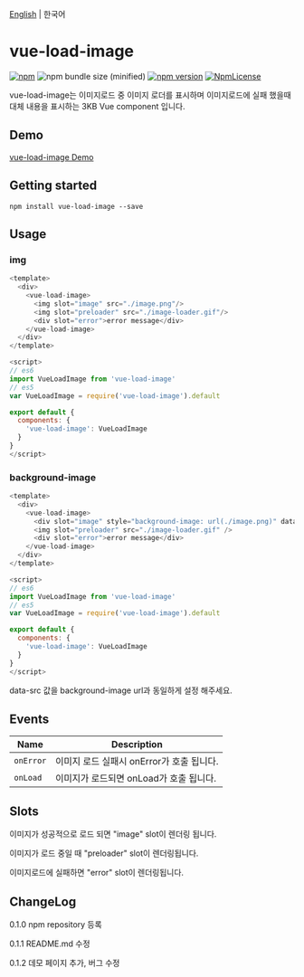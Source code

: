 [English](./README.md) | 한국어

# vue-load-image
 [![npm](https://img.shields.io/npm/dt/vue-load-image.svg)](https://www.npmjs.com/package/vue-load-image) ![npm bundle size (minified)](https://img.shields.io/bundlephobia/min/vue-load-image.svg) [![npm version](https://img.shields.io/npm/v/vue-load-image.svg?style=flat)](https://www.npmjs.com/package/vue-load-image) [![NpmLicense](https://img.shields.io/npm/l/vue-load-image.svg)](https://github.com/john015/vue-load-image/blob/master/LICENSE)
 
vue-load-image는 이미지로드 중 이미지 로더를 표시하며 이미지로드에 실패 했을때 대체 내용을 표시하는 3KB Vue component 입니다.

## Demo
[vue-load-image Demo](https://john015.github.io/vue-load-image/)


## Getting started

`
npm install vue-load-image --save
`   
## Usage

### img
```js
<template>
  <div>
    <vue-load-image>
      <img slot="image" src="./image.png"/>
      <img slot="preloader" src="./image-loader.gif"/>
      <div slot="error">error message</div>
    </vue-load-image>
  </div>
</template>

<script>
// es6
import VueLoadImage from 'vue-load-image'
// es5
var VueLoadImage = require('vue-load-image').default

export default {
  components: {
    'vue-load-image': VueLoadImage
  }
}
</script>
```

### background-image
```js
<template>
  <div>
    <vue-load-image>
      <div slot="image" style="background-image: url(./image.png)" data-src='./image.png' />
      <img slot="preloader" src="./image-loader.gif" />
      <div slot="error">error message</div>
    </vue-load-image>
  </div>
</template>

<script>
// es6
import VueLoadImage from 'vue-load-image'
// es5
var VueLoadImage = require('vue-load-image').default

export default {
  components: {
    'vue-load-image': VueLoadImage
  }
}
</script>
```
data-src 값을 background-image url과 동일하게 설정 해주세요.

## Events

Name     | Description
---------|----------|
`onError`| 이미지 로드 실패시 onError가 호출 됩니다.
`onLoad` | 이미지가 로드되면 onLoad가 호출 됩니다.

## Slots

이미지가 성공적으로 로드 되면 "image" slot이 렌더링 됩니다.

이미지가 로드 중일 때 "preloader" slot이 렌더링됩니다.

이미지로드에 실패하면 "error" slot이 렌더링됩니다.


## ChangeLog

0.1.0 npm repository 등록

0.1.1 README.md 수정

0.1.2 데모 페이지 추가, 버그 수정
